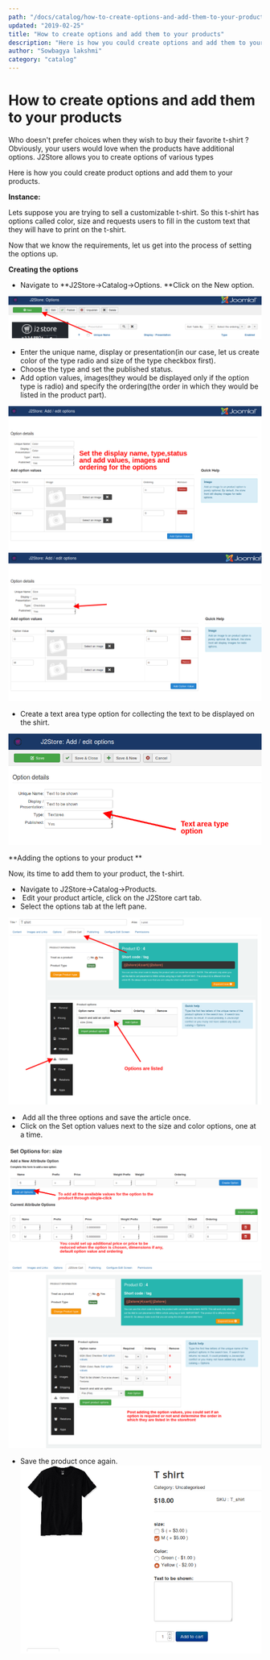 ```yaml
---
path: "/docs/catalog/how-to-create-options-and-add-them-to-your-products"
updated: "2019-02-25"
title: "How to create options and add them to your products"
description: "Here is how you could create options and add them to your products."
author: "Sowbagya lakshmi"
category: "catalog"
---
```

# How to create options and add them to your products


Who doesn't prefer choices when they wish to buy their favorite t-shirt ? Obviously, your users would love when the products have additional options.
J2Store allows you to create <link-text url="http://docs.j2store.org/catalog/options" target="_blank" rel="noopener">options of various types</link-text>

Here is how you could create product options and add them to your products.

**Instance:**

Lets suppose you are trying to sell a customizable t-shirt. So this t-shirt has options called color, size and requests users to fill in the custom text that they will have to print on the t-shirt.

Now that we know the requirements, let us get into the process of setting the options up.

**Creating the options**

- Navigate to **J2Store->Catalog->Options. **Click on the New option.

![Adding new options](https://raw.githubusercontent.com/j2store/doc-images/master/catalog/creating-options-and-adding-them-to-products/options-add-new.png)


- Enter the unique name, display or presentation(in our case, let us create color of the type radio and size of the type checkbox first).
- Choose the type and set the published status.
- Add option values, images(they would be displayed only if the option type is radio) and specify the ordering(the order in which they would be listed in the product part).

![Adding new values](https://raw.githubusercontent.com/j2store/doc-images/master/catalog/creating-options-and-adding-them-to-products/options-add-option-values.png)
![Choosing option types](https://raw.githubusercontent.com/j2store/doc-images/master/catalog/creating-options-and-adding-them-to-products/options-choose-option-type.png)
- Create a text area type option for collecting the text to be displayed on the shirt. 

![Adding text type options](https://raw.githubusercontent.com/j2store/doc-images/master/catalog/creating-options-and-adding-them-to-products/options-text-type.png)

**Adding the options to your product **

Now, its time to add them to your product, the t-shirt.

-  Navigate to J2Store->Catalog->Products.
-  Edit your product article, click on the J2Store cart tab.
- Select the options tab at the left pane.

![Adding options to products](https://raw.githubusercontent.com/j2store/doc-images/master/catalog/creating-options-and-adding-them-to-products/options-add-opt-to-products.png)


-  Add all the three options and save the article once.
- Click on the Set option values next to the size and color options, one at a time.

![Adding option values to products](https://raw.githubusercontent.com/j2store/doc-images/master/catalog/creating-options-and-adding-them-to-products/options-add-option-val-inpro.png)
![Option ordering](https://raw.githubusercontent.com/j2store/doc-images/master/catalog/creating-options-and-adding-them-to-products/option-ordering.png)

- Save the product once again.
![Options frontend](https://raw.githubusercontent.com/j2store/doc-images/master/catalog/creating-options-and-adding-them-to-products/option-frontend.png)




